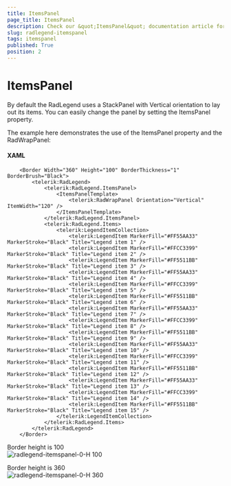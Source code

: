 ```yaml
---
title: ItemsPanel
page_title: ItemsPanel
description: Check our &quot;ItemsPanel&quot; documentation article for the RadLegend {{ site.framework_name }} control.
slug: radlegend-itemspanel
tags: itemspanel
published: True
position: 2
---
```


# ItemsPanel

By default the RadLegend uses a StackPanel with Vertical orientation to lay out its items. You can easily change the panel by setting the ItemsPanel property. 

The example here demonstrates the use of the ItemsPanel property and the RadWrapPanel:        

#### __XAML__
```XAML
	<Border Width="360" Height="100" BorderThickness="1" BorderBrush="Black">
	    <telerik:RadLegend>
	        <telerik:RadLegend.ItemsPanel>
	            <ItemsPanelTemplate>
	                <telerik:RadWrapPanel Orientation="Vertical" ItemWidth="120" />
	            </ItemsPanelTemplate>
	        </telerik:RadLegend.ItemsPanel>
	        <telerik:RadLegend.Items>
	            <telerik:LegendItemCollection>
	                <telerik:LegendItem MarkerFill="#FF55AA33" MarkerStroke="Black" Title="Legend item 1" />
	                <telerik:LegendItem MarkerFill="#FFCC3399" MarkerStroke="Black" Title="Legend item 2" />
	                <telerik:LegendItem MarkerFill="#FF5511BB" MarkerStroke="Black" Title="Legend item 3" />
	                <telerik:LegendItem MarkerFill="#FF55AA33" MarkerStroke="Black" Title="Legend item 4" />
	                <telerik:LegendItem MarkerFill="#FFCC3399" MarkerStroke="Black" Title="Legend item 5" />
	                <telerik:LegendItem MarkerFill="#FF5511BB" MarkerStroke="Black" Title="Legend item 6" />
	                <telerik:LegendItem MarkerFill="#FF55AA33" MarkerStroke="Black" Title="Legend item 7" />
	                <telerik:LegendItem MarkerFill="#FFCC3399" MarkerStroke="Black" Title="Legend item 8" />
	                <telerik:LegendItem MarkerFill="#FF5511BB" MarkerStroke="Black" Title="Legend item 9" />
	                <telerik:LegendItem MarkerFill="#FF55AA33" MarkerStroke="Black" Title="Legend item 10" />
	                <telerik:LegendItem MarkerFill="#FFCC3399" MarkerStroke="Black" Title="Legend item 11" />
	                <telerik:LegendItem MarkerFill="#FF5511BB" MarkerStroke="Black" Title="Legend item 12" />
	                <telerik:LegendItem MarkerFill="#FF55AA33" MarkerStroke="Black" Title="Legend item 13" />
	                <telerik:LegendItem MarkerFill="#FFCC3399" MarkerStroke="Black" Title="Legend item 14" />
	                <telerik:LegendItem MarkerFill="#FF5511BB" MarkerStroke="Black" Title="Legend item 15" />
	            </telerik:LegendItemCollection>
	        </telerik:RadLegend.Items>
	    </telerik:RadLegend>
	</Border>
```

Border height is 100  
![radlegend-itemspanel-0-H 100](images/radlegend-itemspanel-0-H100.png)

Border height is 360  
![radlegend-itemspanel-0-H 360](images/radlegend-itemspanel-0-H360.png)
